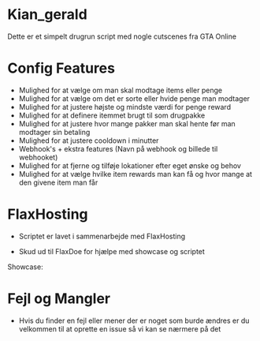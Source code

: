 # Kian_gerald
 Dette er et simpelt drugrun script med nogle cutscenes fra GTA Online


# Config Features
- Mulighed for at vælge om man skal modtage items eller penge
- Mulighed for at vælge om det er sorte eller hvide penge man modtager
- Mulighed for at justere højste og mindste værdi for penge reward
- Mulighed for at definere itemmet brugt til som drugpakke
- Mulighed for at justere hvor mange pakker man skal hente før man modtager sin betaling
- Mulighed for at justere cooldown i minutter
- Webhook's + ekstra features (Navn på webhook og billede til webhooket)
- Mulighed for at fjerne og tilføje lokationer efter eget ønske og behov
- Mulighed for at vælge hvilke item rewards man kan få og hvor mange at den givene item man får



# FlaxHosting
- Scriptet er lavet i sammenarbejde med FlaxHosting


- Skud ud til FlaxDoe for hjælpe med showcase og scriptet

Showcase: 

# Fejl og Mangler
- Hvis du finder en fejl eller mener der er noget som burde ændres er du velkommen til at oprette en issue så vi kan se nærmere på det
